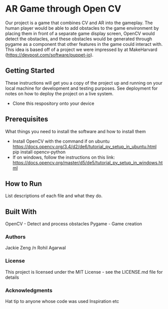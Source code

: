 # AR Game through Open CV

Our project is a game that combines CV and AR into the gameplay. The human player would be able to add obstacles to the game environment by placing them in front of a separate game display screen, OpenCV would detect the obstacles, and these obstacles would be generated through pygame as a component that other features in the game could interact with. This idea is based off of a project we were impressed by at MakeHarvard (https://devpost.com/software/puppet-io).

## Getting Started
These instructions will get you a copy of the project up and running on your local machine for development and testing purposes. See deployment for notes on how to deploy the project on a live system.
- Clone this respository onto your device

## Prerequisites
What things you need to install the software and how to install them
- Install OpenCV with the command if on ubuntu
https://docs.opencv.org/3.4/d2/de6/tutorial_py_setup_in_ubuntu.html
pip install opencv-python
- If on windows, follow the instructions on this link:
https://docs.opencv.org/master/d5/de5/tutorial_py_setup_in_windows.html

## How to Run

List descriptions of each file and what they do. 

## Built With
OpenCV - Detect and process obstacles
Pygame - Game creation

### Authors
Jackie Zeng /n 
Rohil Agarwal

### License
This project is licensed under the MIT License - see the LICENSE.md file for details

### Acknowledgments
Hat tip to anyone whose code was used
Inspiration
etc
